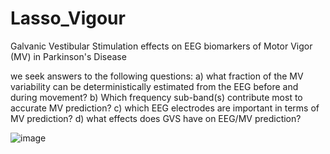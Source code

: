 # Lasso_Vigour
Galvanic Vestibular Stimulation effects on EEG biomarkers of Motor Vigor (MV) in Parkinson's Disease

we seek answers to the following questions: a) what fraction of the MV variability can be deterministically estimated from the EEG before and during movement? b) Which frequency sub-band(s) contribute most to accurate MV prediction? c) which EEG electrodes are important in terms of MV prediction? d) what effects does GVS have on EEG/MV prediction?

![image](https://user-images.githubusercontent.com/16546644/129666645-9df310bb-58f6-481e-bf93-5c81afe3589d.png)
